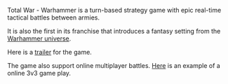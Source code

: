 Total War - Warhammer is a turn-based strategy game with 
epic real-time tactical battles between armies.

It is also the first in its franchise that introduces a 
fantasy setting from the [Warhammer universe](universe/universe.md).

Here is a [trailer](https://youtu.be/qjzLuddjIUI) for the game.

The game also support online multiplayer battles. 
[Here](https://youtu.be/JBVIRGrvUfk) is an example of a online 3v3 game play.